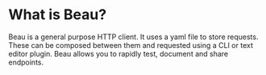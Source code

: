 # What is Beau?

Beau is a general purpose HTTP client. It uses a yaml file to store requests. These can be composed between them and requested using a CLI or text editor plugin. Beau allows you to rapidly test, document and share endpoints.
